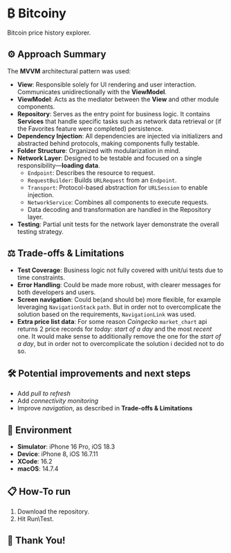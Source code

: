 # ₿ Bitcoiny 
Bitcoin price history explorer.

## ⚙️ Approach Summary
The **MVVM** architectural pattern was used:
- **View**: Responsible solely for UI rendering and user interaction. Communicates unidirectionally with the **ViewModel**.  
- **ViewModel**: Acts as the mediator between the **View** and other module components.  
- **Repository**: Serves as the entry point for business logic. It contains **Services** that handle specific tasks such as network data retrieval or (if the Favorites feature were completed) persistence.  
- **Dependency Injection**: All dependencies are injected via initializers and abstracted behind protocols, making components fully testable.  
- **Folder Structure**: Organized with modularization in mind.  
- **Network Layer**: Designed to be testable and focused on a single responsibility—**loading data**.  
  - `Endpoint`: Describes the resource to request.  
  - `RequestBuilder`: Builds `URLRequest` from an `Endpoint`.  
  - `Transport`: Protocol-based abstraction for `URLSession` to enable injection.  
  - `NetworkService`: Combines all components to execute requests.  
  - Data decoding and transformation are handled in the Repository layer.  
- **Testing**: Partial unit tests for the network layer demonstrate the overall testing strategy.

## ⚖️ Trade-offs & Limitations
- **Test Coverage**: Business logic not fully covered with unit/ui tests due to time constraints.   
- **Error Handling**: Could be made more robust, with clearer messages for both developers and users. 
- **Screen navigation**: Could be(and should be) more flexible, for example leveraging `NavigationStack` `path`. But in order not to overcomplicate the solution based on the requirements, `NavigationLink` was used.
- **Extra price list data**: For some reason _Coingecko_ `market_chart` api returns 2 price records for _today_: _start of a day_ and the most _recent_ one. It would make sense to additionally remove the one for the _start of a day_, but in order not to overcomplicate the solution i decided not to do so.

## 🛠️ Potential improvements and next steps

- Add _pull to refresh_
- Add _connectivity monitoring_
- Improve _navigation_, as described in __Trade-offs & Limitations__


## 📱 Environment
- **Simulator**: iPhone 16 Pro, iOS 18.3
- **Device**: iPhone 8, iOS 16.7.11
- **XCode**: 16.2
- **macOS**: 14.7.4

## 📋 How-To run

1. Download the repository.
2. Hit Run\Test.

## 🎉 Thank You!
